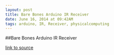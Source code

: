 ```yaml
---
layout: post
title: Bare Bones Arduino IR Receiver
date: June 16, 2014 at 09:42AM
tags: arduino, IR, Receiver, physicalcomputing
---
```

##Bare Bones Arduino IR Receiver

[link to source](http://ift.tt/1mSJeOs) 
